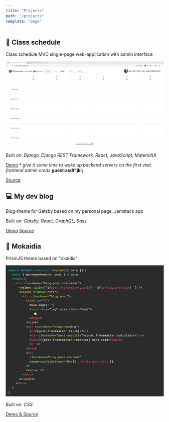 ```yaml
---
title: "Projects"
path: "/projects"
template: "page"
---
```


## 📅 Class schedule

Class schedule MVC single-page web-application with admin interface

![demo](../images/pages/projects/schedule-demo.gif)

Built on: *Django, Django REST Framework, React, JavaScript, MaterialUI*

[Demo](https://semaphore8.github.io/) * *give it some time to wake up backend servers on the first visit. frontend admin creds* **guest**:**asdf^jkl;**

[Source](https://github.com/semaphore8/schedule_nngu)

## 💻 My dev blog

Blog-theme for Gatsby based on my personal page, Jamstack app

Built on: *Gatsby, React, GraphQL, Sass*

[Demo](https://www.simonbliznyuk.com) [Source](https://github.com/semaphore8/devblog)

## 🎨 Mokaidia

PrismJS theme based on "okaidia"

![mokaidia-preview](../images/pages/projects/mokaidia.png)

Built on: *CSS*

[Demo & Source](https://github.com/semaphore8/mokaidia)